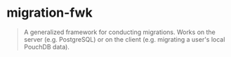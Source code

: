 # migration-fwk

> A generalized framework for conducting migrations. Works on the server (e.g. PostgreSQL) or on the client (e.g. migrating a user's local PouchDB data).